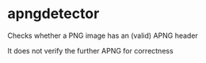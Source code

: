 # apngdetector
Checks whether a PNG image has an (valid) APNG header

It does not verify the further APNG for correctness
